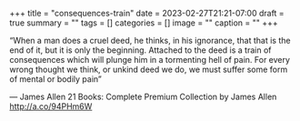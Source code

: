 +++
title = "consequences-train"
date = 2023-02-27T21:21-07:00
draft = true
summary = ""
tags = []
categories = []
image = ""
caption = ""
+++


“When a man does a cruel deed, he thinks, in his ignorance, that that is the end of it, but it is only the beginning. Attached to the deed is a train of consequences which will plunge him in a tormenting hell of pain. For every wrong thought we think, or unkind deed we do, we must suffer some form of mental or bodily pain”

— James Allen 21 Books: Complete Premium Collection by James Allen
http://a.co/94PHm6W